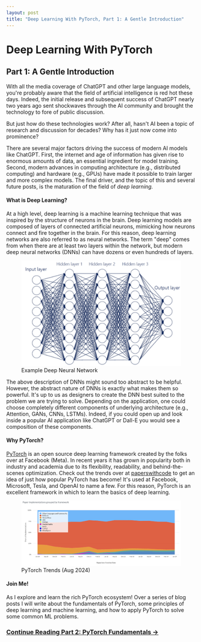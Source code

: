 ```yaml
---
layout: post
title: "Deep Learning With PyTorch, Part 1: A Gentle Introduction"
---
```

<head>
  <link rel="stylesheet" href="../assets/css/blogstyles.css">
</head>

# Deep Learning With PyTorch

## Part 1: A Gentle Introduction

With all the media coverage of ChatGPT and other large language models, you're probably aware that the field of artificial intelligence is red hot these days. Indeed, the initial release and subsequent success of ChatGPT nearly two years ago sent shockwaves through the AI community and brought the technology to fore of public discussion. 

But just how do these technologies work? After all, hasn't AI been a topic of research and discussion for decades? Why has it just now come into prominence? 

There are several major factors driving the success of modern AI models like ChatGPT. First, the internet and age of information has given rise to enormous amounts of data, an essential ingredient for model training. Second, modern advances in computing architecture (e.g., distributed computing) and hardware (e.g., GPUs) have made it possible to train larger and more complex models. The final driver, and the topic of this and several future posts, is the maturation of the field of <i>deep learning.</i>


#### What is Deep Learning?
At a high level, deep learning is a machine learning technique that was inspired by the structure of neurons in the brain. Deep learning models are composed of layers of connected artificial neurons, mimicking how neurons connect and fire together in the brain. For this reason, deep learning networks are also referred to as neural networks. The term "deep" comes from when there are at least two layers within the network, but modern deep neural networks (DNNs) can have dozens or even hundreds of layers. 

<figure>  
  <img class="center" src="../assets/img/blog/pytorch/dnn.png" alt="Example DNN">
  <figcaption>Example Deep Neural Network</figcaption>
</figure>


The above description of DNNs might sound too abstract to be helpful. However, the abstract nature of DNNs is exactly what makes them so powerful. It's up to us as designers to create the DNN best suited to the problem we are trying to solve. Depending on the application, one could choose completely different components of underlying architecture (e.g., Attention, GANs, CNNs, LSTMs). Indeed, if you could open up and look inside a popular AI application like ChatGPT or Dall-E you would see a composition of these components. 


#### Why PyTorch?
[PyTorch](https://pytorch.org/) is an open source deep learning framework created by the folks over at Facebook (Meta). In recent years it has grown in popularity both in industry and academia due to its flexibility, readability, and behind-the-scenes optimization. Check out the trends over at [paperswithcode](https://paperswithcode.com/trends) to get an idea of just how popular PyTorch has become! It's used at Facebook, Microsoft, Tesla, and OpenAI to name a few. For this reason, PyTorch is an excellent framework in which to learn the basics of deep learning. 

<figure>  
  <img src="../assets/img/blog/pytorch/pytorch-trends.png" alt="pytorch trends">
  <figcaption>PyTorch Trends (Aug 2024)</figcaption>
</figure>



#### Join Me!
As I explore and learn the rich PyTorch ecosystem! Over a series of blog posts I will write about the fundamentals of PyTorch, some principles of deep learning and machine learning, and how to apply PyTorch to solve some common ML problems. 


### [Continue Reading Part 2: PyTorch Fundamentals ->](pytorch-fundamentals)